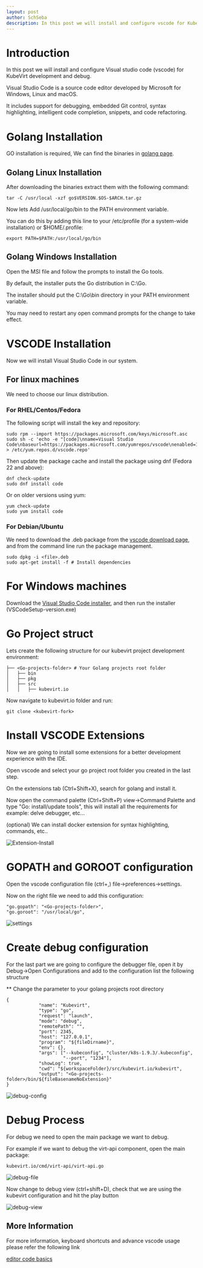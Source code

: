 ```yaml
---
layout: post
author: SchSeba
description: In this post we will install and configure vscode for KubeVirt development
---
```


# Introduction

In this post we will install and configure Visual studio code (vscode) for KubeVirt development and debug.

Visual Studio Code is a source code editor developed by Microsoft for Windows, Linux and macOS.

It includes support for debugging, embedded Git control, syntax highlighting, intelligent code completion, snippets, and code refactoring.

<!-- more -->
# Golang Installation

GO installation is required, We can find the binaries in [golang page](https://golang.org/dl/).

## Golang Linux Installation

After downloading the binaries extract them with the following command:

```
tar -C /usr/local -xzf go$VERSION.$OS-$ARCH.tar.gz
```

Now lets Add /usr/local/go/bin to the PATH environment variable.

You can do this by adding this line to your /etc/profile (for a system-wide installation) or $HOME/.profile:

```
export PATH=$PATH:/usr/local/go/bin
```

## Golang Windows Installation

Open the MSI file and follow the prompts to install the Go tools.

By default, the installer puts the Go distribution in C:\Go.

The installer should put the C:\Go\bin directory in your PATH environment variable.

You may need to restart any open command prompts for the change to take effect.

# VSCODE Installation
Now we will install Visual Studio Code in our system.

## For linux machines
We need to choose our linux distribution.

### For RHEL/Centos/Fedora
The following script will install the key and repository:

```
sudo rpm --import https://packages.microsoft.com/keys/microsoft.asc
sudo sh -c 'echo -e "[code]\nname=Visual Studio Code\nbaseurl=https://packages.microsoft.com/yumrepos/vscode\nenabled=1\ngpgcheck=1\ngpgkey=https://packages.microsoft.com/keys/microsoft.asc" > /etc/yum.repos.d/vscode.repo'
```

Then update the package cache and install the package using dnf (Fedora 22 and above):

```
dnf check-update
sudo dnf install code
```

Or on older versions using yum:

```
yum check-update
sudo yum install code
```

### For Debian/Ubuntu
We need to download the .deb package from the [vscode download page](https://code.visualstudio.com/Download),
and from the command line run the package management.

```
sudo dpkg -i <file>.deb
sudo apt-get install -f # Install dependencies
```

# For Windows machines
Download the [Visual Studio Code installer](https://go.microsoft.com/fwlink/?LinkID=534107), and then run the installer (VSCodeSetup-version.exe)

# Go Project struct
Lets create the following structure for our kubevirt project development environment:
```
├── <Go-projects-folder> # Your Golang projects root folder
│   ├── bin
│   ├── pkg
│   ├── src
│   │   ├── kubevirt.io
```

Now navigate to kubevirt.io folder and run:
```
git clone <kubevirt-fork>
```



# Install VSCODE Extensions
Now we are going to install some extensions for a better development experience with the IDE.

Open vscode and select your go project root folder you created in the last step.

On the extensions tab (Ctrl+Shift+X), search for golang and install it.

Now open the command palette (Ctrl+Shift+P) view->Command Palette and type "Go: install/update tools", this will install all the requirements for example: delve debugger, etc...

(optional) We can install docker extension for syntax highlighting, commands, etc..


![Extension-Install](../assets/2018-05-22-Use-VS-Code-for-Kube-Virt-Development/extension-install.png)


# GOPATH and GOROOT configuration
Open the vscode configuration file (ctrl+,) file->preferences->settings.

Now on the right file we need to add this configuration:
```
"go.gopath": "<Go-projects-folder>",
"go.goroot": "/usr/local/go",
```

![settings](../assets/2018-05-22-Use-VS-Code-for-Kube-Virt-Development/settings.png)

# Create debug configuration
For the last part we are going to configure the debugger file, open it by Debug->Open Configurations and add to the configuration list the following structure

** Change the <Go-projects-folder> parameter to your golang projects root directory

```
{
            "name": "Kubevirt",
            "type": "go",
            "request": "launch",
            "mode": "debug",
            "remotePath": "",
            "port": 2345,
            "host": "127.0.0.1",
            "program": "${fileDirname}",
            "env": {},
            "args": ["--kubeconfig", "cluster/k8s-1.9.3/.kubeconfig",
                     "--port", "1234"],
            "showLog": true,
            "cwd": "${workspaceFolder}/src/kubevirt.io/kubevirt",
            "output": "<Go-projects-folder>/bin/${fileBasenameNoExtension}"
}
```
![debug-config](../assets/2018-05-22-Use-VS-Code-for-Kube-Virt-Development/debug-config.png)

# Debug Process
For debug we need to open the main package we want to debug.

For example if we want to debug the virt-api component, open the main package:
```
kubevirt.io/cmd/virt-api/virt-api.go
```
![debug-file](../assets/2018-05-22-Use-VS-Code-for-Kube-Virt-Development/debug-file.png)


Now change to debug view (ctrl+shift+D), check that we are using the kubevirt configuration and hit the play button

![debug-view](../assets/2018-05-22-Use-VS-Code-for-Kube-Virt-Development/debug-view.png)


## More Information
For more information, keyboard shortcuts and advance vscode usage please refer the following link

[editor code basics](https://code.visualstudio.com/docs/editor/codebasics)
